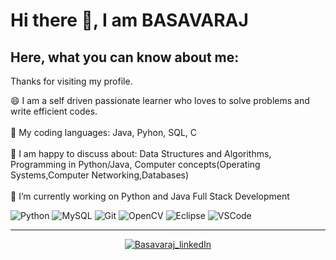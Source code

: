
<h1 allign-items: center>Hi there 👋, I am BASAVARAJ </h1>

## Here, what you can know about me:
Thanks for visiting my profile.

😄 I am a self driven passionate learner who loves to solve problems and write efficient codes. </br>
</br>
🌱 My coding languages: Java, Pyhon, SQL, C </br>
</br>
💬 I am happy to discuss about: Data Structures and Algorithms, Programming in Python/Java, Computer concepts(Operating Systems,Computer Networking,Databases) </br>
</br>
🔭 I’m currently working on Python and Java Full Stack Development </br>

<!-- ----------- TECH STACK SECTION ------------ -->

   ![Python](https://img.shields.io/badge/python-3670A0?style=for-the-badge&logo=python&logoColor=ffdd54) ![MySQL](https://img.shields.io/badge/mysql-%2300f.svg?style=for-the-badge&logo=mysql&logoColor=white) ![Git](https://img.shields.io/badge/git-%23F05033.svg?style=for-the-badge&logo=git&logoColor=white) ![OpenCV](https://img.shields.io/badge/OpenCV-27338e?style=for-the-badge&logo=OpenCV&logoColor=white) ![Eclipse](https://img.shields.io/badge/Eclipse-2C2255?style=for-the-badge&logo=eclipse&logoColor=white) ![VSCode](https://img.shields.io/badge/VSCode-0078D4?style=for-the-badge&logo=visual%20studio%20code&logoColor=white)

<hr>

<!-- ----------- TECH STACK SECTION END------------ -->

<p align="center">
<a href="https://www.linkedin.com/in/basavaraj-aili-2b495b218/" target="blank"><img align="center" src="https://img.shields.io/badge/LinkedIn-0077B5?style=for-the-badge&logo=linkedin&logoColor=white" alt="Basavaraj_linkedIn"/></a> 
<br>
<br>
</p>


[linkedin]: https://www.linkedin.com/in/basavaraj-aili-2b495b218/
[github]:https://github.com/BasavarajAili1
[gmail]:mailto:basavarajaili515@gmail.com
